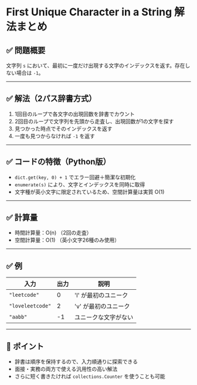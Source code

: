 # First Unique Character in a String 解法まとめ

## ✅ 問題概要

文字列 `s` において、最初に一度だけ出現する文字のインデックスを返す。存在しない場合は `-1`。

---

## ✅ 解法（2パス辞書方式）

1. 1回目のループで各文字の出現回数を辞書でカウント
2. 2回目のループで文字列を先頭から走査し、出現回数が1の文字を探す
3. 見つかった時点でそのインデックスを返す
4. 一度も見つからなければ `-1` を返す

---

## ✅ コードの特徴（Python版）

- `dict.get(key, 0) + 1` でエラー回避＋簡潔な初期化
- `enumerate(s)` により、文字とインデックスを同時に取得
- 文字種が英小文字に限定されているため、空間計算量は実質 O(1)

---

## ✅ 計算量

- 時間計算量：O(n) （2回の走査）
- 空間計算量：O(1) （英小文字26種のみ使用）

---

## ✅ 例

| 入力             | 出力 | 説明                     |
|------------------|------|--------------------------|
| `"leetcode"`     | 0    | 'l' が最初のユニーク     |
| `"loveleetcode"` | 2    | 'v' が最初のユニーク     |
| `"aabb"`         | -1   | ユニークな文字がない     |

---

## 🧠 ポイント

- 辞書は順序を保持するので、入力順通りに探索できる
- 面接・実務の両方で使える汎用性の高い解法
- さらに短く書きたければ `collections.Counter` を使うことも可能

